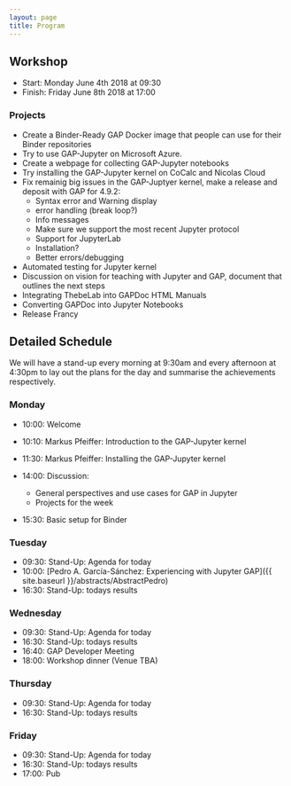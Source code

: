```yaml
---
layout: page
title: Program
---
```



## Workshop
* Start: Monday June 4th 2018 at 09:30
* Finish: Friday June 8th 2018 at 17:00

### Projects

* Create a Binder-Ready GAP Docker image that people can use for their Binder repositories
* Try to use GAP-Jupyter on Microsoft Azure.
* Create a webpage for collecting GAP-Jupyter notebooks
* Try installing the GAP-Jupyter kernel on CoCalc and Nicolas Cloud
* Fix remainig big issues in the GAP-Juptyer kernel, make a release and deposit with GAP for 4.9.2:
    * Syntax error and Warning display
    * error handling (break loop?)
    * Info messages
    * Make sure we support the most recent Jupyter protocol
    * Support for JupyterLab
    * Installation?
    * Better errors/debugging
* Automated testing for Jupyter kernel
* Discussion on vision for teaching with Jupyter and GAP, document that outlines the next steps
* Integrating ThebeLab into GAPDoc HTML Manuals
* Converting GAPDoc into Jupyter Notebooks
* Release Francy

## Detailed Schedule

We will have a stand-up every morning at 9:30am and every afternoon at 4:30pm to lay out
the plans for the day and summarise the achievements respectively.

### Monday

* 10:00: Welcome
* 10:10: Markus Pfeiffer: Introduction to the GAP-Jupyter kernel
* 11:30: Markus Pfeiffer: Installing the GAP-Jupyter kernel

* 14:00: Discussion:
    * General perspectives and use cases for GAP in Jupyter
    * Projects for the week
* 15:30: Basic setup for Binder

### Tuesday

* 09:30: Stand-Up: Agenda for today
* 10:00: [Pedro A. García-Sánchez: Experiencing with Jupyter GAP]({{ site.baseurl }}/abstracts/AbstractPedro)
* 16:30: Stand-Up: todays results

### Wednesday

* 09:30: Stand-Up: Agenda for today
* 16:30: Stand-Up: todays results
* 16:40: GAP Developer Meeting
* 18:00: Workshop dinner (Venue TBA)

### Thursday

* 09:30: Stand-Up: Agenda for today
* 16:30: Stand-Up: todays results

### Friday

* 09:30: Stand-Up: Agenda for today
* 16:30: Stand-Up: todays results
* 17:00: Pub
